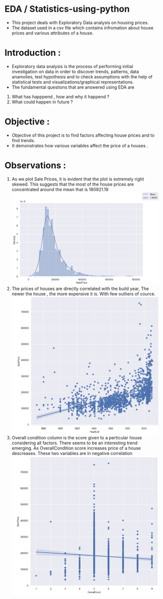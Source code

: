 # EDA / Statistics-using-python
* This project deals with Exploratory Data analysis on housing prices.
* The dataset used in a csv file which contains infromation about house prices and various attributes of a house. 
# Introduction :
* Exploratory data analysis is the process of performing initial investigation on data in order to discover trends, patterns, data anamolies, test hypothesis and to check assumptions with the help of statistical tests and visualizations/graphical representations.
* The fundamental questions that are answered using EDA are 
1. What has happpend , how and why it happend ?
2. What could happen in future ? 

# Objective :
* Objective of this project is to find factors affecting house prices and to find trends. 
* It demonstrates how various variables affect the price of a houses .

# Observations : 
1. As we plot Sale Prices, it is evident that the plot is extremely right skewed. This suggests that the most of the house prices are concentrated around the mean that is 180921.19
![me](https://github.com/Jdeshmukh23/Statistics-using-python/blob/main/Images%20%22/Skew.png)
2. The prices of houses are directly correlated with the build year, The newer the house , the more expensive it is. With few outliers of cource.
![me](https://github.com/Jdeshmukh23/Statistics-using-python/blob/main/Images%20%22/years.png)
3. Overall condition column is the score given to a perticular house considering all factors. There seems to be an interesting trend emerging. As OverallCondition score increases price of a house descreases. These two variables are in negative correlation 
![me](https://github.com/Jdeshmukh23/Statistics-using-python/blob/main/Images%20%22/condition_VS_price.png)

